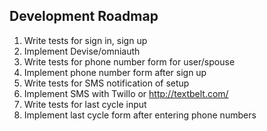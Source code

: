 ## Development Roadmap 

1. Write tests for sign in, sign up
2. Implement Devise/omniauth
3. Write tests for phone number form for user/spouse
4. Implement phone number form after sign up
5. Write tests for SMS notification of setup
6. Implement SMS with Twillo or http://textbelt.com/
7. Write tests for last cycle input
8. Implement last cycle form after entering phone numbers


